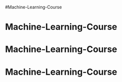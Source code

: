 #Machine-Learning-Course
# Machine-Learning-Course
# Machine-Learning-Course
# Machine-Learning-Course
